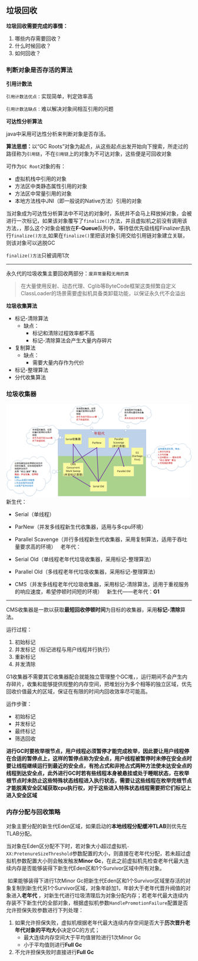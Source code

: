 ## 垃圾回收

**垃圾回收需要完成的事情：**

1. 哪些内存需要回收？
2. 什么时候回收？
3. 如何回收？



### 判断对象是否存活的算法

**引用计数法**

`引用计数法优点：`实现简单，判定效率高

`引用计数法缺点：`难以解决对象间相互引用的问题



**可达性分析算法**

java中采用可达性分析来判断对象是否存活。

<b>算法思想：</b>以“GC Roots”对象为起点，从这些起点出发开始向下搜索，所走过的路径称为`引用链`，不在`引用链`上的对象为不可达对象，这些便是可回收对象



可作为`GC Root`对象的有：

+ 虚拟机栈中引用的对象
+ 方法区中类静态属性引用的对象
+ 方法区中常量引用的对象
+ 本地方法栈中JNI（即一般说的Native方法）引用的对象

当对象成为可达性分析算法中不可达的对象时，系统并不会马上释放掉对象，会被进行一次标记，如果该对象覆写了`finalize()`方法，并且虚拟机之前没有调用该方法，，那么这个对象会被放在**F-Queue**队列中，等待低优先级线程Finalizer去执行`finalize()方法`,如果在`finalize()`里把该对象引用交给引用链对象建立关联，则该对象可以逃脱GC

``finalize()方法``只被调用1次

------

永久代的垃圾收集主要回收两部分：`废弃常量`和``无用的类``

> 在大量使用反射、动态代理、Cglib等ByteCode框架这类频繁自定义ClassLoader的场景需要虚拟机具备类卸载功能，以保证永久代不会溢出



**垃圾收集算法**

+ 标记-清除算法
  + 缺点：
    + 标记和清除过程效率都不高
    + 标记-清除算法会产生大量内存碎片
+ 复制算法
  + 缺点：
    + 需要大量内存作为代价
+ 标记-整理算法
+ 分代收集算法



### 垃圾收集器

![垃圾收集器](https://github.com/HurricanGod/Home/blob/master/img/gc.png)
新生代：

+ Serial（单线程）
+ ParNew（并发多线程新生代收集器，适用与多cpu环境）
+ Parallel Scavenge（并行多线程新生代收集器，采用复制算法，适用于吞吐量要求高的环境）
 
老年代：

+ Serial Old（单线程老年代垃圾收集器，采用标记-整理算法）
+ Parallel Old（多线程老年代垃圾收集器，采用标记-整理算法）
+ CMS（并发多线程老年代垃圾收集器，采用标记-清除算法，适用于重视服务的响应速度，希望停顿时间短的环境）
 
新生代——老年代：**G1**

-----

CMS收集器是一款以获取**最短回收停顿时间**为目标的收集器，采用**标记-清除**算法。

运行过程：

1. 初始标记
2. 并发标记（标记进程与用户线程并行执行）
3. 重新标记
4. 并发清除



G1收集器不需要其它收集器配合就能独立管理整个GC堆，，运行期间不会产生内存碎片，收集和能够提供规整的内存空间，把堆划分为多个相等的独立区域，优先回收价值最大的区域，保证在有限的时间内回收效率尽可能高。

运作步骤：

+ 初始标记
+ 并发标记
+ 最终标记
+ 筛选回收



**进行GC时要枚举根节点，用户线程必须暂停才能完成枚举，因此要让用户线程停在合适的暂停点上，这样的暂停点称为安全点，用户线程被暂停时未停在安全点时要让线程继续运行到最近的安全点，有抢占式和非抢占式两种方法使未达安全点的线程到达安全点，此外进行GC时若有些线程本身被悬挂或处于睡眠状态，在枚举根节点时未防止这些特殊状态线程进入执行状态，需要让这些线程在枚举完根节点才能脱离安全区域获取cpu执行权，对于这些进入特殊状态线程需要把它们标记上进入安全区域**



### 内存分配与回收策略

​	对象主要分配的新生代Eden区域，如果启动的**本地线程分配缓冲TLAB**则优先在TLAB分配。

​	当对象在Eden区分配不下时，若对象大小超过虚拟机`-XX:PretenureSizeThreshold`参数配置的大小，则直接在老年代分配，若未超过虚拟机参数配置大小则会触发触发**Minor Gc**，在此之前虚拟机先检查老年代最大连续内存是否能够装得下新生代Eden区和1个Survivor区域中所有对象。

​	如果能够装得下进行1次Minor Gc把新生代Eden区和1个Survivor区域里存活的对象复制到新生代另1个Survivor区域，对象年龄加1，年龄大于老年代晋升阀值的对象进入**老年代** ，对新生代进行垃圾清理后为对象分配内存；若老年代最大连续内存装不下新生代的全部对象，根据虚拟机参数`HandlePromotionFailure`配置是否允许担保失败参数进行下列处理：

1. 如果允许担保失败，虚拟机根据老年代最大连续内存空间是否大于**历次晋升老年代对象的平均大小**决定GC的方式；
   + 最大连续内存空间大于平均值冒险进行1次Minor Gc
   + 小于平均值则进行**Full Gc**
2. 不允许担保失败时直接进行**Full Gc**

